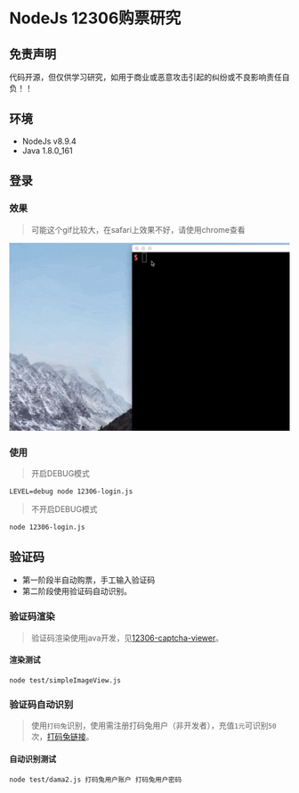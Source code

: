 # NodeJs 12306购票研究

## 免责声明

代码开源，但仅供学习研究，如用于商业或恶意攻击引起的纠纷或不良影响责任自负！！

## 环境

* NodeJs v8.9.4
* Java 1.8.0_161

## 登录

### 效果

> 可能这个gif比较大，在safari上效果不好，请使用chrome查看

![image](https://github.com/MedusaLeee/12306/blob/master/constants/12306-login.gif)

### 使用

> 开启DEBUG模式

    LEVEL=debug node 12306-login.js
    
> 不开启DEBUG模式

    node 12306-login.js

## 验证码

* 第一阶段半自动购票，手工输入验证码
* 第二阶段使用验证码自动识别。

### 验证码渲染

> 验证码渲染使用java开发，见[12306-captcha-viewer](https://github.com/MedusaLeee/12306-captcha-viewer)。

#### 渲染测试

    node test/simpleImageView.js
    
### 验证码自动识别

> 使用`打码兔`识别，使用需注册打码兔用户（非开发者），充值`1元`可识别`50`次，[打码兔链接](http://www.dama2.com/)。

#### 自动识别测试

    node test/dama2.js 打码兔用户账户 打码兔用户密码
    